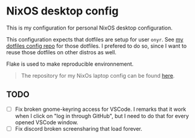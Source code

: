 # NixOS desktop config

This is my configuration for personal NixOS desktop configuration.

This configuration expects that dotfiles are setup for user `onyr`. See [my dotfiles config repo](https://github.com/0nyr/dotfiles) for those dotfiles. I prefered to do so, since I want to reuse those dotfiles on other distros as well.

Flake is used to make reproducible environnement.

> The repository for my NixOs laptop config can be found [here](https://github.com/0nyr/nixos-config).



## TODO

+ [ ] Fix broken gnome-keyring access for VSCode. I remarks that it work when I click on "log in through GitHub", but I need to do that for every opened VSCode window.
+ [ ] Fix discord broken screensharing that load forever.
